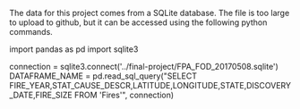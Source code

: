 
The data for this project comes from a SQLite database. The file is too large to upload to github, but it can be accessed using the following python commands.


import pandas as pd
import sqlite3

connection = sqlite3.connect('../final-project/FPA_FOD_20170508.sqlite')
DATAFRAME_NAME = pd.read_sql_query("SELECT FIRE_YEAR,STAT_CAUSE_DESCR,LATITUDE,LONGITUDE,STATE,DISCOVERY_DATE,FIRE_SIZE FROM 'Fires'", connection)
